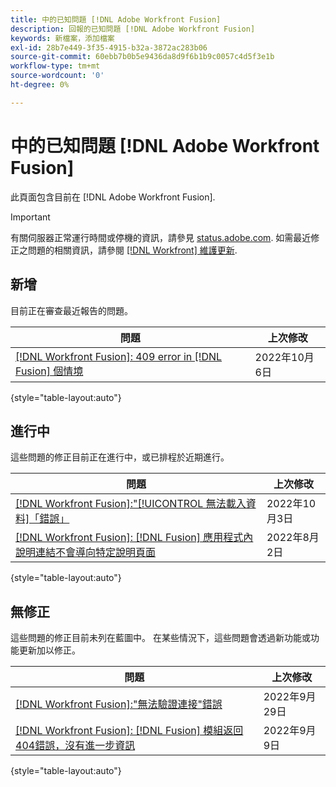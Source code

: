 ```yaml
---
title: 中的已知問題 [!DNL Adobe Workfront Fusion]
description: 回報的已知問題 [!DNL Adobe Workfront Fusion]
keywords: 新檔案，添加檔案
exl-id: 28b7e449-3f35-4915-b32a-3872ac283b06
source-git-commit: 60ebb7b0b5e9436da8d9f6b1b9c0057c4d5f3e1b
workflow-type: tm+mt
source-wordcount: '0'
ht-degree: 0%

---
```


# 中的已知問題 [!DNL Adobe Workfront Fusion]

此頁面包含目前在 [!DNL Adobe Workfront Fusion].

>[!IMPORTANT]
>
>有關伺服器正常運行時間或停機的資訊，請參見 [status.adobe.com](https://status.adobe.com). 如需最近修正之問題的相關資訊，請參閱 [[!DNL Workfront] 維護更新](../maintenance/current-updates.md).

## 新增

目前正在審查最近報告的問題。

| **問題** | **上次修改** |
| -----------------------------------------------------------------| ----------------- |
| [[!DNL Workfront Fusion]: 409 error in [!DNL Fusion] 個情境](known-issues-workfront-fusion/fusion-409-error.md) | 2022年10月6日 |

{style=&quot;table-layout:auto&quot;}


## 進行中

這些問題的修正目前正在進行中，或已排程於近期進行。

| **問題** | **上次修改** |
| -----------------------------------------------------------------| ----------------- |
| [[!DNL Workfront Fusion]:&quot;[!UICONTROL 無法載入資料]「錯誤」](known-issues-workfront-fusion/fusion-failed-to-load-data-error.md) | 2022年10月3日 |
| [[!DNL Workfront Fusion]: [!DNL Fusion] 應用程式內說明連結不會導向特定說明頁面](known-issues-workfront-fusion/help-links-in-modules-not-working.md) | 2022年8月2日 |

{style=&quot;table-layout:auto&quot;}

## 無修正

這些問題的修正目前未列在藍圖中。 在某些情況下，這些問題會透過新功能或功能更新加以修正。

| **問題** | **上次修改** |
| -----------------------------------------------------------------| ----------------- |
| [[!DNL Workfront Fusion]:&quot;無法驗證連接&quot;錯誤](known-issues-workfront-fusion/fusion-401-error-must-reauthenicate-connection.md) | 2022年9月29日 |
| [[!DNL Workfront Fusion]: [!DNL Fusion] 模組返回404錯誤，沒有進一步資訊](known-issues-workfront-fusion/fusion-404-error-no-description.md) | 2022年9月9日 |

{style=&quot;table-layout:auto&quot;}
